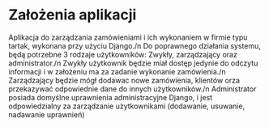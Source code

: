 # Założenia aplikacji

Aplikacja do zarządzania zamówieniami i ich wykonaniem w firmie typu tartak, wykonana przy użyciu Django./n
Do poprawnego działania systemu, będą potrzebne 3 rodzaje użytkowników: Zwykły, zarządzający oraz administrator./n
Zwykły użytkownik będzie miał dostęp jedynie do odczytu informacji i w założeniu ma za zadanie wykonanie zamówienia./n
Zarządzający będzie mógł dodawac nowe zamówienia, klientów orza przekazywać odpowiednie dane do innych użytkowników./n
Administrator posiada domyślne uprawnienia administracyjne Django, i jest odpowiedzialny za zarządzanie użytkownikami (dodawanie, usuwanie, nadawanie uprawnień)
